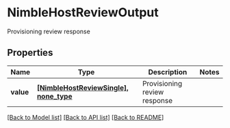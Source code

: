 # NimbleHostReviewOutput

Provisioning review response

## Properties
Name | Type | Description | Notes
------------ | ------------- | ------------- | -------------
**value** | [**[NimbleHostReviewSingle], none_type**](NimbleHostReviewSingle.md) | Provisioning review response | 

[[Back to Model list]](../README.md#documentation-for-models) [[Back to API list]](../README.md#documentation-for-api-endpoints) [[Back to README]](../README.md)


